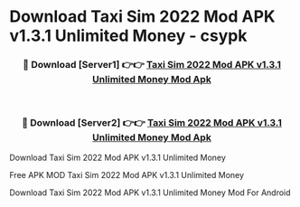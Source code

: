 # Download Taxi Sim 2022 Mod APK v1.3.1 Unlimited Money - csypk



<div align="center">
<h3>🔴 Download [Server1] 👉👉 <a href="https://momento.my/?title=Taxi_Sim_2022_Mod_APK_v1.3.1_Unlimited_Money">Taxi Sim 2022 Mod APK v1.3.1 Unlimited Money Mod Apk</a></h3><br>

<h3>🔴 Download [Server2] 👉👉 <a href="https://momento.my/?title=Taxi_Sim_2022_Mod_APK_v1.3.1_Unlimited_Money">Taxi Sim 2022 Mod APK v1.3.1 Unlimited Money Mod Apk</a></h3>
</div>



Download Taxi Sim 2022 Mod APK v1.3.1 Unlimited Money 

Free APK MOD Taxi Sim 2022 Mod APK v1.3.1 Unlimited Money 

Download Taxi Sim 2022 Mod APK v1.3.1 Unlimited Money Mod For Android
